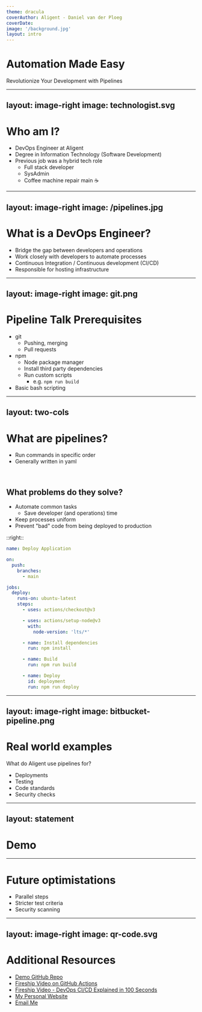 ```yaml
---
theme: dracula
coverAuthor: Aligent - Daniel van der Ploeg
coverDate:
image: '/background.jpg'
layout: intro
---
```


# Automation Made Easy

Revolutionize Your Development with Pipelines

---
layout: image-right
image: technologist.svg
---

# Who am I?

- DevOps Engineer at Aligent
- Degree in Information Technology (Software Development)
- Previous job was a hybrid tech role
  - Full stack developer
  - SysAdmin
  - Coffee machine repair main ☕

---
layout: image-right
image: /pipelines.jpg
---

# What is a DevOps Engineer?

- Bridge the gap between developers and operations
- Work closely with developers to automate processes
- Continuous Integration / Continuous development (CI/CD)
- Responsible for hosting infrastructure

---
layout: image-right
image: git.png
---

# Pipeline Talk Prerequisites

- git
  - Pushing, merging
  - Pull requests
- npm
  - Node package manager
  - Install third party dependencies
  - Run custom scripts
    - e.g. `npm run build`
- Basic bash scripting

---
layout: two-cols
---

# What are pipelines?

- Run commands in specific order
- Generally written in yaml

<br>

## What problems do they solve?

- Automate common tasks
  - Save developer (and operations) time
- Keep processes uniform
- Prevent "bad" code from being deployed to production

::right::

```yaml
name: Deploy Application

on:
  push:
    branches:
      - main

jobs:
  deploy:
    runs-on: ubuntu-latest
    steps:
      - uses: actions/checkout@v3

      - uses: actions/setup-node@v3
        with:
          node-version: 'lts/*'

      - name: Install dependencies
        run: npm install

      - name: Build
        run: npm run build

      - name: Deploy
        id: deployment
        run: npm run deploy
```

---
layout: image-right
image: bitbucket-pipeline.png
---

# Real world examples

What do Aligent use pipelines for?
- Deployments
- Testing
- Code standards
- Security checks

---
layout: statement
---

# Demo

---

# Future optimistations

- Parallel steps
- Stricter test criteria
- Security scanning

---
layout: image-right
image: qr-code.svg
---

# Additional Resources

- [Demo GitHub Repo](https://github.com/TheOrangePuff/pipeline-presentation)
- [Fireship Video on GitHub Actions](https://www.youtube.com/watch?v=yfBtjLxn_6k)
- [Fireship Video - DevOps CI/CD Explained in 100 Seconds](https://www.youtube.com/watch?v=scEDHsr3APg)
- [My Personal Website](https://danielvdp.com)
- [Email Me](mailto:danielvdp56@gmail.com)

